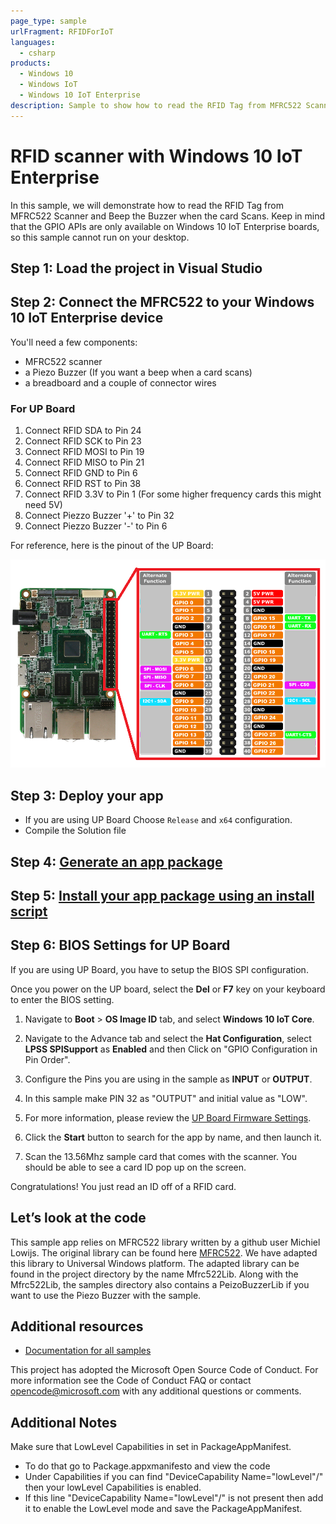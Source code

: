 ```yaml
---
page_type: sample
urlFragment: RFIDForIoT
languages:
  - csharp
products:
  - Windows 10
  - Windows IoT 
  - Windows 10 IoT Enterprise 
description: Sample to show how to read the RFID Tag from MFRC522 Scanner and beep the buzzer when the card scans
---
```


# RFID scanner with Windows 10 IoT Enterprise

In this sample, we will demonstrate how to read the RFID Tag from MFRC522 Scanner and Beep the Buzzer when the card Scans.
Keep in mind that the GPIO APIs are only available on Windows 10 IoT Enterprise boards, so this sample cannot run on your desktop.

## Step 1: Load the project in Visual Studio

## Step 2: Connect the MFRC522 to your Windows 10 IoT Enterprise device

You'll need a few components:

* MFRC522 scanner
* a Piezo Buzzer (If you want a beep when a card scans)
* a breadboard and a couple of connector wires

### For UP Board

1. Connect RFID SDA to Pin 24
2. Connect RFID SCK to Pin 23
3. Connect RFID MOSI to Pin 19
4. Connect RFID MISO to Pin 21
5. Connect RFID GND to Pin 6
6. Connect RFID RST to Pin 38
7. Connect RFID 3.3V to Pin 1 (For some higher frequency cards this might need 5V)
8. Connect Piezzo Buzzer '+' to Pin 32
9. Connect Piezzo Buzzer '-' to Pin 6

For reference, here is the pinout of the UP Board:

![](../../Resources/Upboard_Pinout.png)

## Step 3: Deploy your app

* If you are using  UP Board Choose `Release` and `x64` configuration.
* Compile the Solution file

## Step 4: [Generate an app package](https://docs.microsoft.com/windows/msix/package/packaging-uwp-apps#generate-an-app-package)

## Step 5: [Install your app package using an install script](https://docs.microsoft.com/windows/msix/package/packaging-uwp-apps#install-your-app-package-using-an-install-script)



## Step 6: BIOS Settings for UP Board

If you are using UP Board, you have to setup the BIOS SPI configuration.

Once you power on the UP board, select the **Del** or **F7** key on your keyboard to enter the BIOS setting.

   1. Navigate to **Boot** > **OS Image ID** tab, and select **Windows 10 IoT Core**.

   1. Navigate to the Advance tab and select the **Hat Configuration**, select **LPSS SPISupport** as **Enabled** and then Click on "GPIO Configuration in Pin Order".

   1. Configure the Pins you are using in the sample as **INPUT** or **OUTPUT**.

   1. In this sample make PIN 32 as "OUTPUT" and initial value as "LOW".

   1. For more information, please review the [UP Board Firmware Settings](https://www.annabooks.com/Articles/Articles_IoT10/Windows-10-IoT-UP-Board-BIOS-RHPROXY-Rev1.3.pdf).

1. Click the **Start** button to search for the app by name, and then launch it.

1. Scan the 13.56Mhz sample card that comes with the scanner. You should be able to see a card ID pop up on the screen.

Congratulations! You just read an ID off of a RFID card.

## Let’s look at the code

This sample app relies on MFRC522 library written by a github user Michiel Lowijs.
The original library can be found here [MFRC522](https://github.com/mlowijs/mfrc522-netmf).
We have adapted this library to Universal Windows platform. The adapted library can be found in the project directory by the name Mfrc522Lib.
Along with the Mfrc522Lib, the samples directory also contains a PeizoBuzzerLib if you want to use the Piezo Buzzer with the sample.

	
## Additional resources
* [Documentation for all samples](https://developer.microsoft.com/en-us/windows/iot/samples)

This project has adopted the Microsoft Open Source Code of Conduct. For more information see the Code of Conduct FAQ or contact <opencode@microsoft.com> with any additional questions or comments.

## Additional Notes

Make sure that LowLevel Capabilities in set in PackageAppManifest.
* To do that go to Package.appxmanifesto and view the code
* Under Capabilities if you can find "DeviceCapability Name="lowLevel"/" then your lowLevel Capabilities is enabled.
* If this line "DeviceCapability Name="lowLevel"/" is not present then add it to enable the LowLevel mode and save the PackageAppManifest.
